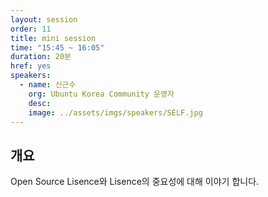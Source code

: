 ```yaml
---
layout: session
order: 11
title: mini session
time: "15:45 ~ 16:05"
duration: 20분
href: yes
speakers:
  - name: 신근수
    org: Ubuntu Korea Community 운영자
    desc:
    image: ../assets/imgs/speakers/SELF.jpg
---
```

## 개요
Open Source Lisence와 Lisence의 중요성에 대해 이야기 합니다.


